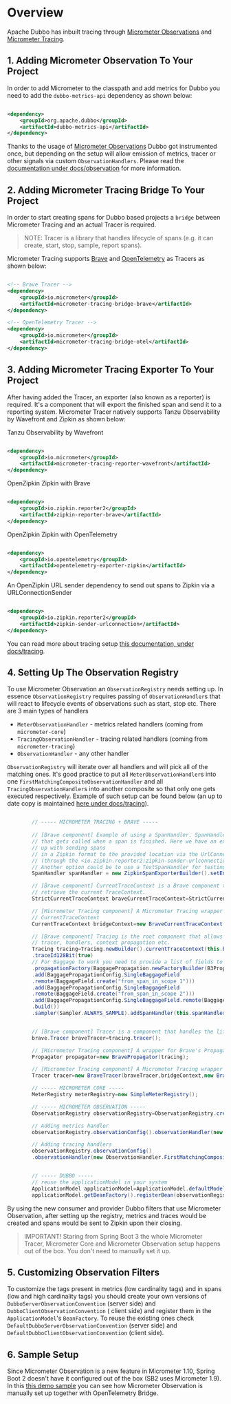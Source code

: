 # Overview

Apache Dubbo has inbuilt tracing through [Micrometer Observations](https://micrometer.io/)
and [Micrometer Tracing](https://github.com/micrometer-metrics/tracing).

## 1. Adding Micrometer Observation To Your Project

In order to add Micrometer to the classpath and add metrics for Dubbo you need to add the `dubbo-metrics-api` dependency
as shown below:

```xml

<dependency>
    <groupId>org.apache.dubbo</groupId>
    <artifactId>dubbo-metrics-api</artifactId>
</dependency>
```

Thanks to the usage of [Micrometer Observations](https://micrometer.io/) Dubbo got instrumented once, but depending on
the setup will allow emission of metrics, tracer or other signals via custom `ObservationHandlers`. Please read
the [documentation under docs/observation](https://micrometer.io) for more information.

## 2. Adding Micrometer Tracing Bridge To Your Project

In order to start creating spans for Dubbo based projects a `bridge` between Micrometer Tracing and an actual Tracer is
required.

> NOTE: Tracer is a library that handles lifecycle of spans (e.g. it can create, start, stop, sample, report spans).

Micrometer Tracing supports [Brave](https://github.com/openzipkin/brave)
and [OpenTelemetry](https://github.com/open-telemetry/opentelemetry-java) as Tracers as shown below:

```xml

<!-- Brave Tracer -->
<dependency>
    <groupId>io.micrometer</groupId>
    <artifactId>micrometer-tracing-bridge-brave</artifactId>
</dependency>

<!-- OpenTelemetry Tracer -->
<dependency>
    <groupId>io.micrometer</groupId>
    <artifactId>micrometer-tracing-bridge-otel</artifactId>
</dependency>
```

## 3. Adding Micrometer Tracing Exporter To Your Project

After having added the Tracer, an exporter (also known as a reporter) is required. It's a component that will export the
finished span and send it to a reporting system. Micrometer Tracer natively supports Tanzu Observability by Wavefront
and Zipkin as shown below:

Tanzu Observability by Wavefront

```xml

<dependency>
    <groupId>io.micrometer</groupId>
    <artifactId>micrometer-tracing-reporter-wavefront</artifactId>
</dependency>
```

OpenZipkin Zipkin with Brave

```xml

<dependency>
    <groupId>io.zipkin.reporter2</groupId>
    <artifactId>zipkin-reporter-brave</artifactId>
</dependency>
```

OpenZipkin Zipkin with OpenTelemetry

```xml

<dependency>
    <groupId>io.opentelemetry</groupId>
    <artifactId>opentelemetry-exporter-zipkin</artifactId>
</dependency>
```

An OpenZipkin URL sender dependency to send out spans to Zipkin via a URLConnectionSender

```xml

<dependency>
    <groupId>io.zipkin.reporter2</groupId>
    <artifactId>zipkin-sender-urlconnection</artifactId>
</dependency>
```

You can read more about tracing setup [this documentation, under docs/tracing](https://micrometer.io/).

## 4. Setting Up The Observation Registry

To use Micrometer Observation an `ObservationRegistry` needs setting up. In essence `ObservationRegistry` requires
passing of `ObservationHandler`s that will react to lifecycle events of observations such as start, stop etc. There are
3 main types of handlers

* `MeterObservationHandler` - metrics related handlers (coming from `micrometer-core`)
* `TracingObservationHandler` - tracing related handlers (coming from `micrometer-tracing`)
* `ObservationHandler` - any other handler

`ObservationRegistry` will iterate over all handlers and will pick all of the matching ones. It's good practice to put
all `MeterObservationHandler`s into one `FirstMatchingCompositeObservationHandler` and all `TracingObservationHandler`s
into another composite so that only one gets executed respectively. Example of such setup can be found below (an up to
date copy is maintained [here under docs/tracing](https://micrometer.io)).

```java

        // ----- MICROMETER TRACING + BRAVE -----
        
        // [Brave component] Example of using a SpanHandler. SpanHandler is a component
        // that gets called when a span is finished. Here we have an example of setting it
        // up with sending spans
        // in a Zipkin format to the provided location via the UrlConnectionSender
        // (through the <io.zipkin.reporter2:zipkin-sender-urlconnection> dependency)
        // Another option could be to use a TestSpanHandler for testing purposes.
        SpanHandler spanHandler = new ZipkinSpanExporterBuilder().setEndpoint("http://localhost:9411/api/v2/spans").build();

        // [Brave component] CurrentTraceContext is a Brave component that allows you to
        // retrieve the current TraceContext.
        StrictCurrentTraceContext braveCurrentTraceContext=StrictCurrentTraceContext.create();

        // [Micrometer Tracing component] A Micrometer Tracing wrapper for Brave's
        // CurrentTraceContext
        CurrentTraceContext bridgeContext=new BraveCurrentTraceContext(this.braveCurrentTraceContext);

        // [Brave component] Tracing is the root component that allows to configure the
        // tracer, handlers, context propagation etc.
        Tracing tracing=Tracing.newBuilder().currentTraceContext(this.braveCurrentTraceContext).supportsJoin(false)
        .traceId128Bit(true)
        // For Baggage to work you need to provide a list of fields to propagate
        .propagationFactory(BaggagePropagation.newFactoryBuilder(B3Propagation.FACTORY)
        .add(BaggagePropagationConfig.SingleBaggageField
        .remote(BaggageField.create("from_span_in_scope 1")))
        .add(BaggagePropagationConfig.SingleBaggageField
        .remote(BaggageField.create("from_span_in_scope 2")))
        .add(BaggagePropagationConfig.SingleBaggageField.remote(BaggageField.create("from_span")))
        .build())
        .sampler(Sampler.ALWAYS_SAMPLE).addSpanHandler(this.spanHandler).build();


        // [Brave component] Tracer is a component that handles the life-cycle of a span
        brave.Tracer braveTracer=tracing.tracer();

        // [Micrometer Tracing component] A wrapper for Brave's Propagator
        Propagator propagator=new BravePropagator(tracing);

        // [Micrometer Tracing component] A Micrometer Tracing wrapper for Brave's Tracer
        Tracer tracer=new BraveTracer(braveTracer,bridgeContext,new BraveBaggageManager());

        // ----- MICROMETER CORE -----
        MeterRegistry meterRegistry=new SimpleMeterRegistry();

        // ----- MICROMETER OBSERVATION -----
        ObservationRegistry observationRegistry=ObservationRegistry.create();

        // Adding metrics handler
        observationRegistry.observationConfig().observationHandler(new TracingAwareMeterObservationHandler<>(new DefaultMeterObservationHandler(meterRegistry),tracer));

        // Adding tracing handlers
        observationRegistry.observationConfig()
        .observationHandler(new ObservationHandler.FirstMatchingCompositeObservationHandler(new PropagatingReceiverTracingObservationHandler<>(tracer,propagator),new PropagatingSenderTracingObservationHandler<>(tracer,propagator),new DefaultTracingObservationHandler(tracer)));


        // ----- DUBBO -----
        // reuse the applicationModel in your system
        ApplicationModel applicationModel=ApplicationModel.defaultModel();
        applicationModel.getBeanFactory().registerBean(observationRegistry);
```

By using the new consumer and provider Dubbo filters that use Micrometer Observation, after setting up the registry,
metrics and traces would be created and spans would be sent to Zipkin upon their closing.

> IMPORTANT! Staring from Spring Boot 3 the whole Micrometer Tracer, Micrometer Core and Micrometer Observation setup
> happens out of the box. You don't need to manually set it up.

## 5. Customizing Observation Filters

To customize the tags present in metrics (low cardinality tags) and in spans (low and high cardinality tags) you should
create your own versions of `DubboServerObservationConvention` (server side) and `DubboClientObservationConvention` (
client side) and register them in the `ApplicationModel`'s `BeanFactory`. To reuse the existing ones
check `DefaultDubboServerObservationConvention` (server side) and `DefaultDubboClientObservationConvention` (client
side).

## 6. Sample Setup

Since Micrometer Observation is a new feature in Micrometer 1.10, Spring Boot 2 doesn't have it configured out of the
box (SB2 uses Micrometer 1.9). In
this [this demo sample](https://github.com/apache/dubbo/tree/3.2/dubbo-demo/dubbo-demo-spring-boot) you can see how
Micrometer Observation is manually set up together with OpenTelemetry Bridge.